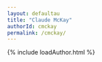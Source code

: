 ```yaml
---
layout: defaultau
title: "Claude McKay"
authorId: cmckay
permalink: /cmckay/
---
```

{% include loadAuthor.html %}
<script>
    $(document).ready(function(){
        showAuthorBio('{{ page.authorId }}');
   });
</script>

